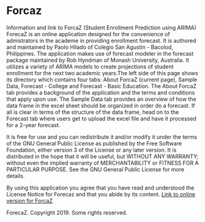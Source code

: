 # Forcaz
Information and link to ForcaZ (Student Enrollment Prediction using ARIMA)
ForecaZ is an online application designed for the convenience of admistrators in the academe in providing enrollment forecast. It is authored and maintained by Paolo Hilado of Colegio San Agustin - Bacolod, Philippines. The application makes use of forecast modeler in the forecast package maintained by Rob Hyndman of Monash University, Australia. It utilizes a variety of ARIMA models to create projections of student enrollment for the next two academic years.The left side of this page shows its directory which contains four tabs: About ForcaZ (current page), Sample Data, Forecast - College and Forecast - Basic Education. The About ForcaZ tab provides a background of the application and the terms and conditions that apply upon use. The Sample Data tab provides an overview of how the data frame in the excel sheet should be organized in order do a forecast. If all is clear in terms of the structure of the data frame, head on to the Forecast tab where users get to upload the excel file and have it processed for a 2-year forecast.

It is free for use and you can redistribute it and/or modify it under the terms of the GNU General Public License as published by the Free Software Foundation, either version 3 of the License or any later version. It is distributed in the hope that it will be useful, but WITHOUT ANY WARRANTY; without even the implied warranty of MERCHANTABILITY or FITNESS FOR A PARTICULAR PURPOSE. See the GNU General Public License for more details.

By using this application you agree that you have read and understood the License Notice for Forecaz and that you abide by its content.
[Link to online version for ForcaZ](https://pghilado.shinyapps.io/dashboard/)

ForecaZ. Copyright 2019. Some rights reserved.
